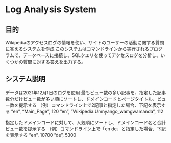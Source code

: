 # Log Analysis System

## 目的
Wikipediaのアクセスログの情報を使い、サイトのユーザーの活動に関する質問に答えるシステムを作成
このシステムはコマンドラインから実行されるプログラムで、データベースに接続し、SQLクエリを使ってアクセスログを分析し、いくつかの質問に対する答えを出力する。

## システム説明
データは2021年12月1日のログを使用
最もビュー数の多い記事を、指定した記事数分だけビュー数が多い順にソートし、ドメインコードとページタイトル、ビュー数を提示する
（例）コマンドライン上で2記事と指定した場合、下記を表示する
”en”, “Main_Page”, 120
”en”, ”Wikipedia:Umnyango_wamgwamanda”, 112

指定したドメインコードに対して、人気順にソートし、ドメインコード名と合計ビュー数を提示する
（例）コマンドライン上で「en de」と指定した場合、下記を表示する
”en”, 10700
”de”, 5300

